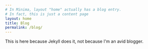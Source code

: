 ```yaml
---
# In Minima, layout "home" actually has a blog entry.
# In fact, this is just a content page
layout: home
title: Blog
permalink: /blog/
---
```


This is here because Jekyll does it, not because I'm an avid blogger.
